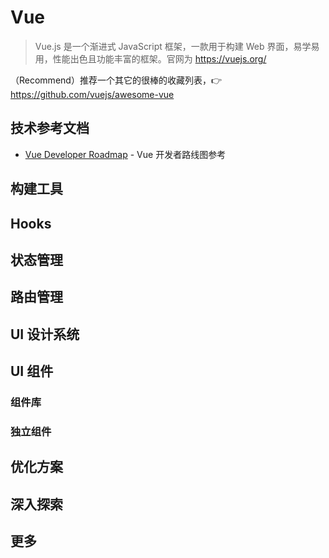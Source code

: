 # Vue

> Vue.js 是一个渐进式 JavaScript 框架，一款用于构建 Web 界面，易学易用，性能出色且功能丰富的框架。官网为 https://vuejs.org/

（Recommend）推荐一个其它的很棒的收藏列表，:point_right: https://github.com/vuejs/awesome-vue

## 技术参考文档

- [Vue Developer Roadmap](https://github.com/vuejs/roadmap) - Vue 开发者路线图参考

## 构建工具

## Hooks

## 状态管理

## 路由管理

## UI 设计系统

## UI 组件

### 组件库

### 独立组件

## 优化方案

## 深入探索

## 更多
